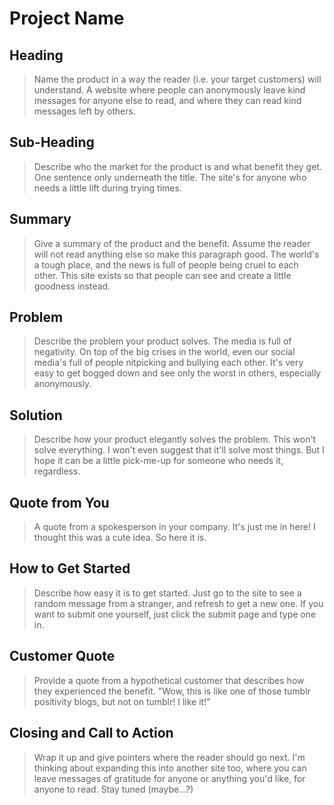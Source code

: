 # Project Name #

<!--
> This material was originally posted [here](http://www.quora.com/What-is-Amazons-approach-to-product-development-and-product-management). It is reproduced here for posterities sake.

There is an approach called "working backwards" that is widely used at Amazon. They work backwards from the customer, rather than starting with an idea for a product and trying to bolt customers onto it. While working backwards can be applied to any specific product decision, using this approach is especially important when developing new products or features.

For new initiatives a product manager typically starts by writing an internal press release announcing the finished product. The target audience for the press release is the new/updated product's customers, which can be retail customers or internal users of a tool or technology. Internal press releases are centered around the customer problem, how current solutions (internal or external) fail, and how the new product will blow away existing solutions.

If the benefits listed don't sound very interesting or exciting to customers, then perhaps they're not (and shouldn't be built). Instead, the product manager should keep iterating on the press release until they've come up with benefits that actually sound like benefits. Iterating on a press release is a lot less expensive than iterating on the product itself (and quicker!).

If the press release is more than a page and a half, it is probably too long. Keep it simple. 3-4 sentences for most paragraphs. Cut out the fat. Don't make it into a spec. You can accompany the press release with a FAQ that answers all of the other business or execution questions so the press release can stay focused on what the customer gets. My rule of thumb is that if the press release is hard to write, then the product is probably going to suck. Keep working at it until the outline for each paragraph flows.

Oh, and I also like to write press-releases in what I call "Oprah-speak" for mainstream consumer products. Imagine you're sitting on Oprah's couch and have just explained the product to her, and then you listen as she explains it to her audience. That's "Oprah-speak", not "Geek-speak".

Once the project moves into development, the press release can be used as a touchstone; a guiding light. The product team can ask themselves, "Are we building what is in the press release?" If they find they're spending time building things that aren't in the press release (overbuilding), they need to ask themselves why. This keeps product development focused on achieving the customer benefits and not building extraneous stuff that takes longer to build, takes resources to maintain, and doesn't provide real customer benefit (at least not enough to warrant inclusion in the press release).
 -->

## Heading ##
  > Name the product in a way the reader (i.e. your target customers) will understand.
  A website where people can anonymously leave kind messages for anyone else to read, and where they can read kind messages left by others.

## Sub-Heading ##
  > Describe who the market for the product is and what benefit they get. One sentence only underneath the title.
  The site's for anyone who needs a little lift during trying times.

## Summary ##
  > Give a summary of the product and the benefit. Assume the reader will not read anything else so make this paragraph good.
  The world's a tough place, and the news is full of people being cruel to each other. This site exists so that people can see and create a little goodness instead.

## Problem ##
  > Describe the problem your product solves.
  The media is full of negativity. On top of the big crises in the world, even our social media's full of people nitpicking and bullying each other. It's very easy to get bogged down and see only the worst in others, especially anonymously.

## Solution ##
  > Describe how your product elegantly solves the problem.
  This won't solve everything. I won't even suggest that it'll solve most things. But I hope it can be a little pick-me-up for someone who needs it, regardless.

## Quote from You ##
  > A quote from a spokesperson in your company.
  It's just me in here! I thought this was a cute idea. So here it is.

## How to Get Started ##
  > Describe how easy it is to get started.
  Just go to the site to see a random message from a stranger, and refresh to get a new one. If you want to submit one yourself, just click the submit page and type one in.

## Customer Quote ##
  > Provide a quote from a hypothetical customer that describes how they experienced the benefit.
  "Wow, this is like one of those tumblr positivity blogs, but not on tumblr! I like it!"

## Closing and Call to Action ##
  > Wrap it up and give pointers where the reader should go next.
  I'm thinking about expanding this into another site too, where you can leave messages of gratitude for anyone or anything you'd like, for anyone to read. Stay tuned (maybe...?)